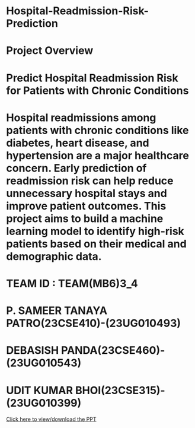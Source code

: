 # Hospital-Readmission-Risk-Prediction
# Project Overview
# Predict Hospital Readmission Risk for Patients with Chronic Conditions
# Hospital readmissions among patients with chronic conditions like diabetes, heart disease, and hypertension are a major healthcare concern. Early prediction of readmission risk can help reduce unnecessary hospital stays and improve patient outcomes. This project aims to build a machine learning model to identify high-risk patients based on their medical and demographic data.
# TEAM ID : TEAM(MB6)3_4
# P. SAMEER TANAYA PATRO(23CSE410)-(23UG010493)
# DEBASISH PANDA(23CSE460)-(23UG010543)
# UDIT KUMAR BHOI(23CSE315)-(23UG010399)

[Click here to view/download the PPT](./presentation.pptx)
